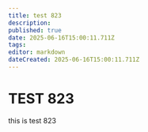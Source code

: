 ```yaml
---
title: test 823
description: 
published: true
date: 2025-06-16T15:00:11.711Z
tags: 
editor: markdown
dateCreated: 2025-06-16T15:00:11.711Z
---
```


# TEST 823
this is test 823
